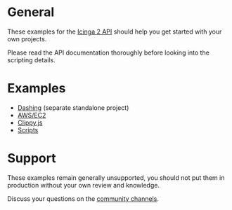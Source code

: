# General

These examples for the [Icinga 2 API](http://docs.icinga.org/icinga2/latest/doc/module/icinga2/chapter/icinga2-api#icinga2-api)
should help you get started with your own projects.

Please read the API documentation thoroughly before looking
into the scripting details.

# Examples

* [Dashing](https://github.com/icinga/dashing-icinga2) (separate standalone project)
* [AWS/EC2](aws-ec2/)
* [Clippy.js](clippy.js/)
* [Scripts](scripts/)


# Support

These examples remain generally unsupported, you should not put them in
production without your own review and knowledge.

Discuss your questions on the [community channels](https://www.icinga.org/community/).
